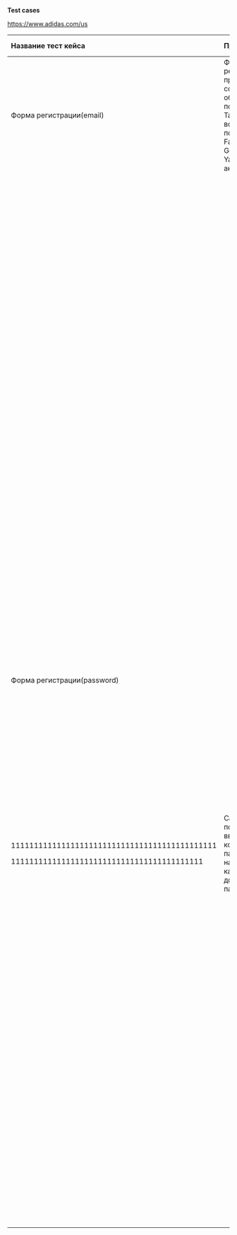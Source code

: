 ﻿**Test cases**

https://www.adidas.com/us

|Название тест кейса|Предусловие|Предусловие(картинка)|Шаг|Описание шага|Ввод|Ожидаемый результат|Результат тестирования |Результат тестирования(картинка)|
| :- | :- | :- | :- | :- | :- | :- | :- | :- |
|Форма регистрации(email)|Форма для регистрации представляет собой обязательное поле email. Также можно войти с помощью Facebook, Google и Yahoo аккаунтов|![](Aspose.Words.fe410c1b-7920-4b32-b7e3-250e59dc54a9.001.png)|#1|Проверка регистрации через иконку сайта|<p><polina.legusheva.03@mail.ru></p><p>Polina09\_</p>|При нажатии на иконку регистрации открывается окошко для входа или регистрации|Регистрация выполняется, если правильно ввести данные двух окон, также если войти с помощью Facebook, Google и Yahoo аккаунтов||
||||#2|Проверка необходимости заполнения email поля |–|Сайт просит ввести действительный email |Необходимо заполнить поле email иначе выдаст ошибку и не даст завершить регистрацию|![](Aspose.Words.fe410c1b-7920-4b32-b7e3-250e59dc54a9.002.png)|
||||#3|Проверка ввода несуществующей почты и спец-символов|<p>polina.legusheva\*@mail.ru</p><p>polina.legusheva1@mail.ru</p>|Сайт попросит ввести действительную почту|При вводе запрещенных символов выдает ошибку о не существовании почты. Можно вводить несуществующие email и создавать аккаунт.|<p>![](Aspose.Words.fe410c1b-7920-4b32-b7e3-250e59dc54a9.003.png)</p><p></p>|
||||#4|Проверка валидации email. Для этого будем вводить длинный email |<p>polina.legusheva.polina.legusheva.polina.legusheva</p><p></p><p></p><p></p>|<p>Сайт попросит ввести действительную почту.</p><p></p>|Не позволяет вводить почту длинной больше заданной(то есть в поле email есть какое-то ограничение на количество вводимых символов)|<p>![](Aspose.Words.fe410c1b-7920-4b32-b7e3-250e59dc54a9.004.png)![](Aspose.Words.fe410c1b-7920-4b32-b7e3-250e59dc54a9.005.png)</p><p></p>|
||||#5|Проверка регистрации пользователя при корректно введенных данных email поля|<p><polina.legusheva.03@mail.ru></p><p></p>|Сайт перейдет на окно создания пароля|После ввода корректного email переходим на окно создания пароля для личного кабинета|![](Aspose.Words.fe410c1b-7920-4b32-b7e3-250e59dc54a9.006.png)|
||||#6|Проверка необходимости расстановки  “флажков”, указывающие на сохранение почты в базе данных для последующих “легких” вхождений||Сайт перейдет на окно создания пароля|При верно указанном email,, но не расставленных “флажках”, сайт не выдает сообщение||
||||<p>#7</p><p></p>|Проверка работы кнопок|–|Выполнение сайтом требуемых действий при клике на кнопки|При клике на кнопки закрытия окна, продолжения, “флажка” запоминания почты, войти с помощью, сайт выполняет верные команды||
||
|Форма регистрации(password)||![](Aspose.Words.fe410c1b-7920-4b32-b7e3-250e59dc54a9.007.png)|#1|Проверка необходимости заполнения password поля |–|Сайт просит ввести пароль|Необходимо заполнить поле password иначе выдаст ошибку и не даст завершить регистрацию||
||||#2|Проверка валидации пароля, для этого будем вводить слишком короткие или длинные пароли и спец-символы|<p>p</p>
<p>111111111111111111111111111111111111111111111</p><p>111111111111111111111111111111111111111111</p>|Сайт попросит ввести корректный пароль и напишет какой длины должен быть пароль|Требует минимум 8 символов, по крайней мере, с одним заглавным, одним строчным, одним специальным символом и цифрой. Можно вводить бесконечно много символов, но не завершиться регистрации, при этом сообщения о слишком длинном пароле и ограничении не выдаст. Можно использовать любые спец-символы |![](Aspose.Words.fe410c1b-7920-4b32-b7e3-250e59dc54a9.008.png)![](Aspose.Words.fe410c1b-7920-4b32-b7e3-250e59dc54a9.009.png)|
||||#3|Проверка регистрации пользователя при корректно введенных данных email поля|Polina09\_|Сайт создаст аккаунт пользователя и зайдет в него, отправит письмо о регистрации на сайте|Был создан личный кабинет, на почту было отправлено письмо о регистрации на сайте|![](Aspose.Words.fe410c1b-7920-4b32-b7e3-250e59dc54a9.010.png)|
||||#4|Проверка необходимости расстановки  “флажков”, указывающие на согласие с возрастом и политикой сайта|Polina09\_|<p>Сайт выдаёт сообщения “You are too young to register / order.”</p><p></p><p>“Please agree Terms and Conditions!”</p>|<p>При верно указанном пароле, но не расставленных “флажках”, сайт выдает сообщение : </p><p>”Вы слишком молоды, чтобы зарегистрироваться/заказать.”, </p><p></p><p>“ Пожалуйста, примите Условия использования!”  и не дает завершить регистрацию</p>|![](Aspose.Words.fe410c1b-7920-4b32-b7e3-250e59dc54a9.011.png)|
||||<p>#5</p><p></p>|Проверка работы кнопок|–|Выполнение сайтом требуемых действий при клике на кнопки|При клике на кнопки закрытия окна, регистрации, показ пароля, согласия с правилами, сайт выполняет верные команды||

